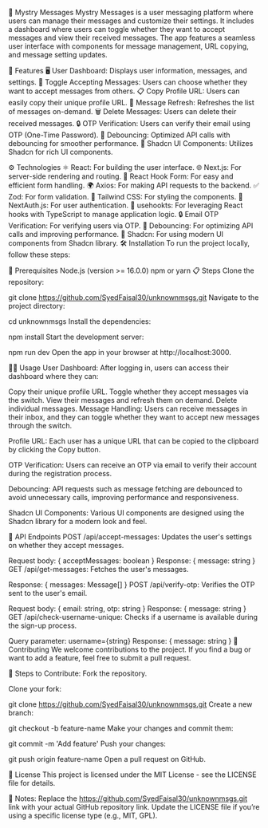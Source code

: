 📩 Mystry Messages
Mystry Messages is a user messaging platform where users can manage their messages and customize their settings. It includes a dashboard where users can toggle whether they want to accept messages and view their received messages. The app features a seamless user interface with components for message management, URL copying, and message setting updates.

🚀 Features
🖥️ User Dashboard: Displays user information, messages, and settings.
🔄 Toggle Accepting Messages: Users can choose whether they want to accept messages from others.
📋 Copy Profile URL: Users can easily copy their unique profile URL.
🔄 Message Refresh: Refreshes the list of messages on-demand.
🗑️ Delete Messages: Users can delete their received messages.
🔒 OTP Verification: Users can verify their email using OTP (One-Time Password).
🔄 Debouncing: Optimized API calls with debouncing for smoother performance.
🎨 Shadcn UI Components: Utilizes Shadcn for rich UI components.

⚙️ Technologies
⚛️ React: For building the user interface.
🌐 Next.js: For server-side rendering and routing.
📝 React Hook Form: For easy and efficient form handling.
🌍 Axios: For making API requests to the backend.
✅ Zod: For form validation.
🎨 Tailwind CSS: For styling the components.
🔑 NextAuth.js: For user authentication.
🦄 usehookts: For leveraging React hooks with TypeScript to manage application logic.
🔒 Email OTP Verification: For verifying users via OTP.
💨 Debouncing: For optimizing API calls and improving performance.
🎨 Shadcn: For using modern UI components from Shadcn library.
🛠️ Installation
To run the project locally, follow these steps:

🧰 Prerequisites
Node.js (version >= 16.0.0)
npm or yarn
📋 Steps
Clone the repository:


git clone https://github.com/SyedFaisal30/unknownmsgs.git
Navigate to the project directory:


cd unknownmsgs
Install the dependencies:


npm install
Start the development server:


npm run dev
Open the app in your browser at http://localhost:3000.

🧑‍💻 Usage
User Dashboard: After logging in, users can access their dashboard where they can:

Copy their unique profile URL.
Toggle whether they accept messages via the switch.
View their messages and refresh them on demand.
Delete individual messages.
Message Handling: Users can receive messages in their inbox, and they can toggle whether they want to accept new messages through the switch.

Profile URL: Each user has a unique URL that can be copied to the clipboard by clicking the Copy button.

OTP Verification: Users can receive an OTP via email to verify their account during the registration process.

Debouncing: API requests such as message fetching are debounced to avoid unnecessary calls, improving performance and responsiveness.

Shadcn UI Components: Various UI components are designed using the Shadcn library for a modern look and feel.

📡 API Endpoints
POST /api/accept-messages: Updates the user's settings on whether they accept messages.

Request body: { acceptMessages: boolean }
Response: { message: string }
GET /api/get-messages: Fetches the user's messages.

Response: { messages: Message[] }
POST /api/verify-otp: Verifies the OTP sent to the user's email.

Request body: { email: string, otp: string }
Response: { message: string }
GET /api/check-username-unique: Checks if a username is available during the sign-up process.

Query parameter: username={string}
Response: { message: string }
🤝 Contributing
We welcome contributions to the project. If you find a bug or want to add a feature, feel free to submit a pull request.

📝 Steps to Contribute:
Fork the repository.

Clone your fork:


git clone https://github.com/SyedFaisal30/unknownmsgs.git
Create a new branch:


git checkout -b feature-name
Make your changes and commit them:


git commit -m 'Add feature'
Push your changes:


git push origin feature-name
Open a pull request on GitHub.

📜 License
This project is licensed under the MIT License - see the LICENSE file for details.

🔔 Notes:
Replace the https://github.com/SyedFaisal30/unknownmsgs.git link with your actual GitHub repository link.
Update the LICENSE file if you’re using a specific license type (e.g., MIT, GPL).